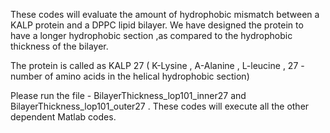 These codes will evaluate the amount of hydrophobic mismatch between a KALP protein and a DPPC lipid bilayer. We have designed the protein to have a longer hydrophobic section ,as compared to the hydrophobic thickness of the bilayer.

The protein is called as KALP 27 ( K-Lysine , A-Alanine , L-leucine , 27 - number of amino acids in the helical hydrophobic section)

Please run the file - BilayerThickness_lop101_inner27 and BilayerThickness_lop101_outer27 . These codes will execute all the other dependent Matlab codes.
